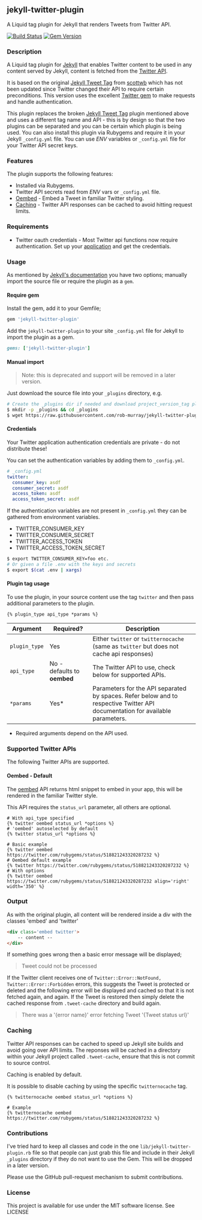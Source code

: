 ## jekyll-twitter-plugin

A Liquid tag plugin for Jekyll that renders Tweets from Twitter API.

[![Build Status](https://travis-ci.org/rob-murray/jekyll-twitter-plugin.svg?branch=master)](https://travis-ci.org/rob-murray/jekyll-twitter-plugin)
[![Gem Version](https://badge.fury.io/rb/jekyll-twitter-plugin.svg)](http://badge.fury.io/rb/jekyll-twitter-plugin)

### Description

A Liquid tag plugin for [Jekyll](http://jekyllrb.com/) that enables Twitter content to be used in any content served by Jekyll, content is fetched from the [Twitter API](https://dev.twitter.com/home).

It is based on the original [Jekyll Tweet Tag](https://github.com/scottwb/jekyll-tweet-tag) from [scottwb](https://github.com/scottwb/) which has not been updated since Twitter changed their API to require certain preconditions. This version uses the excellent [Twitter gem](https://github.com/sferik/twitter) to make requests and handle authentication.

This plugin replaces the broken [Jekyll Tweet Tag](https://github.com/scottwb/jekyll-tweet-tag) plugin mentioned above and uses a different tag name and API - this is by design so that the two plugins can be separated and you can be certain which plugin is being used. You can also install this plugin via Rubygems and require it in your Jekyll `_config.yml` file. You can use *ENV* variables or `_config.yml` file for your Twitter API secret keys.


### Features

The plugin supports the following features:

* Installed via Rubygems.
* Twitter API secrets read from *ENV* vars or `_config.yml` file.
* [Oembed](#oembed) - Embed a Tweet in familiar Twitter styling.
* [Caching](#caching) - Twitter API responses can be cached to avoid hitting request limits.


### Requirements

* Twitter oauth credentials - Most Twitter api functions now require authentication. Set up your [application](https://dev.twitter.com/apps/new) and get the credentials.

### Usage

As mentioned by [Jekyll's documentation](http://jekyllrb.com/docs/plugins/#installing-a-plugin) you have two options; manually import the source file or require the plugin as a `gem`.

#### Require gem

Install the gem, add it to your Gemfile;

```ruby
gem 'jekyll-twitter-plugin'
```

Add the `jekyll-twitter-plugin` to your site `_config.yml` file for Jekyll to import the plugin as a gem.

```ruby
gems: ['jekyll-twitter-plugin']
```

#### Manual import

> Note: this is deprecated and support will be removed in a later version.

Just download the source file into your `_plugins` directory, e.g.

```bash
# Create the _plugins dir if needed and download project_version_tag plugin
$ mkdir -p _plugins && cd _plugins
$ wget https://raw.githubusercontent.com/rob-murray/jekyll-twitter-plugin/master/lib/jekyll-twitter-plugin.rb
```

#### Credentials

Your Twitter application authentication credentials are private - do not distribute these!

You can set the authentication variables by adding them to `_config.yml`.

```yaml
# _config.yml
twitter:
  consumer_key: asdf
  consumer_secret: asdf
  access_token: asdf
  access_token_secret: asdf
```

If the authentication variables are not present in `_config.yml` they can be gathered from
environment variables.

* TWITTER_CONSUMER_KEY
* TWITTER_CONSUMER_SECRET
* TWITTER_ACCESS_TOKEN
* TWITTER_ACCESS_TOKEN_SECRET

```bash
$ export TWITTER_CONSUMER_KEY=foo etc.
# Or given a file .env with the keys and secrets
$ export $(cat .env | xargs)
```

#### Plugin tag usage

To use the plugin, in your source content use the tag `twitter` and then pass additional parameters to the plugin.

```liquid
{% plugin_type api_type *params %}
```

| Argument | Required? | Description |
|---|---|---|
| `plugin_type` | Yes | Either `twitter` or `twitternocache` (same as `twitter` but does not cache api responses) |
| `api_type` | No - defaults to **oembed** | The Twitter API to use, check below for supported APIs. |
| `*params` | Yes* | Parameters for the API separated by spaces. Refer below and to respective Twitter API documentation for available parameters. |

* Required arguments depend on the API used.

### Supported Twitter APIs

The following Twitter APIs are supported.

#### Oembed - Default

The [oembed](https://dev.twitter.com/rest/reference/get/statuses/oembed) API returns html snippet to embed in your app, this will be rendered in the familiar Twitter style.

This API requires the `status_url` parameter, all others are optional.

```liquid
# With api_type specified
{% twitter oembed status_url *options %}
# 'oembed' autoselected by default
{% twitter status_url *options %}

# Basic example
{% twitter oembed https://twitter.com/rubygems/status/518821243320287232 %}
# Oembed default example
{% twitter https://twitter.com/rubygems/status/518821243320287232 %}
# With options
{% twitter oembed https://twitter.com/rubygems/status/518821243320287232 align='right' width='350' %}
```

### Output

As with the original plugin, all content will be rendered inside a div with the classes 'embed' and 'twitter'

```html
<div class='embed twitter'>
    -- content --
</div>
```

If something goes wrong then a basic error message will be displayed;

> Tweet could not be processed

If the Twitter client receives one of `Twitter::Error::NotFound, Twitter::Error::Forbidden` errors, this suggests the Tweet is protected or deleted and the following error will be displayed and cached so that it is not fetched again, and again. If the Tweet is restored then simply delete the cached response from `.tweet-cache` directory and build again.

> There was a '{error name}' error fetching Tweet '{Tweet status url}'

### Caching

Twitter API responses can be cached to speed up Jekyll site builds and avoid going over API limits. The reponses will be cached in a directory within your Jekyll project called `.tweet-cache`, ensure that this is not commit to source control.

Caching is enabled by default.

It is possible to disable caching by using the specific `twitternocache` tag.

```liquid
{% twitternocache oembed status_url *options %}

# Example
{% twitternocache oembed https://twitter.com/rubygems/status/518821243320287232 %}

```

### Contributions

I've tried hard to keep all classes and code in the one `lib/jekyll-twitter-plugin.rb` file so that people can just grab this file and include in their Jekyll `_plugins` directory if they do not want to use the Gem. This will be dropped in a later version.

Please use the GitHub pull-request mechanism to submit contributions.

### License

This project is available for use under the MIT software license.
See LICENSE
